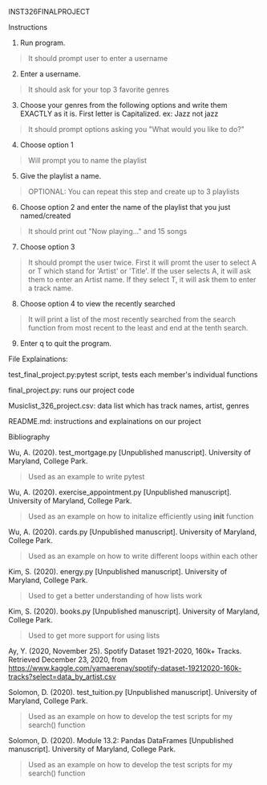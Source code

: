 INST326FINALPROJECT

Instructions

1. Run program.
>It should prompt user to enter a username
2. Enter a username.
>It should ask for your top 3 favorite genres
3. Choose your genres from the following options and write them EXACTLY as it is. First letter is Capitalized. ex: Jazz not jazz
>It should prompt options asking you "What would you like to do?"
4. Choose option 1
>Will prompt you to name the playlist
5. Give the playlist a name.
>OPTIONAL: You can repeat this step and create up to 3 playlists
6. Choose option 2 and enter the name of the playlist that you just named/created
>It should print out "Now playing..." and 15 songs
7. Choose option 3
>It should prompt the user twice. First it will promt the user to select A or T which stand for 'Artist' or 'Title'. If the user selects A, it will ask them to enter an Artist name. If they select T, it will ask them to enter a track name.
8. Choose option 4 to view the recently searched
>It will print a list of the most recently searched from the search function from most recent to the least and end at the tenth search. 
9. Enter q to quit the program.


File Explainations:

test_final_project.py:pytest script, tests each member's individual  functions

final_project.py: runs our project code

Musiclist_326_project.csv: data list which has track names, artist, genres

README.md: instructions and explainations on our project


Bibliography

Wu, A. (2020). test_mortgage.py
  [Unpublished manuscript]. University of Maryland, College Park.
>Used as an example to write pytest

Wu, A. (2020). exercise_appointment.py
  [Unpublished manuscript]. University of Maryland, College Park.
>Used as an example on how to initalize efficiently using __init__ function

Wu, A. (2020). cards.py
  [Unpublished manuscript]. University of Maryland, College Park.
>Used as an example on how to write different loops within each other

Kim, S. (2020). energy.py
   [Unpublished manuscript]. University of Maryland, College Park.
>Used to get a better understanding of how lists work

Kim, S. (2020). books.py
   [Unpublished manuscript]. University of Maryland, College Park.
>Used to get more support for using lists

Ay, Y. (2020, November 25). Spotify Dataset 1921-2020, 160k+ Tracks. Retrieved December 23, 2020, from https://www.kaggle.com/yamaerenay/spotify-dataset-19212020-160k-tracks?select=data_by_artist.csv

Solomon, D. (2020). test_tuition.py
  [Unpublished manuscript]. University of Maryland, College Park.
>Used as an example on how to develop the test scripts for my search() function

Solomon, D. (2020). Module 13.2: Pandas DataFrames
  [Unpublished manuscript]. University of Maryland, College Park.
>Used as an example on how to develop the test scripts for my search() function



  

